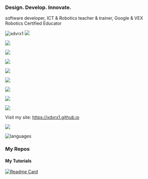 ### Design. Develop. Innovate.
software developer, ICT & Robotics teacher & trainer, Google & VEX Robotics Certified Educator

<p align="left"> 
  <img src="https://komarev.com/ghpvc/?username=xdvrx1&label=PROFILE+VIEWS" alt="xdvrx1" /> <a href="https://xdvrx1.github.io/"><img src="https://hits.seeyoufarm.com/api/count/incr/badge.svg?url=https%3A%2F%2Fxdvrx1.github.io&count_bg=%2379C83D&title_bg=%23555555&icon=&icon_color=%23E7E7E7&title=HOME+PAGE+VIEWS&edge_flat=false"/></a>
</p>

<p align="left">	  
 <a href="https://xdvrx1.github.io/learn-to-code/"><img src="https://hits.seeyoufarm.com/api/count/incr/badge.svg?url=https%3A%2F%2Fgithub.com%2Fxdvrx1%2Flearn-to-code&count_bg=%2379C83D&title_bg=%23555555&icon=&icon_color=%23E7E7E7&title=LEARN+TO+CODE+PAGE+VIEWS&edge_flat=false"/></a>
</p>	
<p align="left">
 <a href="https://xdvrx1.github.io/my-tutorials/"><img src="https://hits.seeyoufarm.com/api/count/incr/badge.svg?url=https%3A%2F%2Fgithub.com%2Fxdvrx1%2Fmy-tutorials&count_bg=%2379C83D&title_bg=%23555555&icon=&icon_color=%23E7E7E7&title=MY+TUTORIALS+PAGE+VIEWS&edge_flat=false"/></a>
</p>
<p align="left">        
 <a href="https://xdvrx1.github.io/C-Language-Tutorial/"><img src=https://hits.seeyoufarm.com/api/count/incr/badge.svg?url=https%3A%2F%2Fgithub.com%2Fxdvrx1%2FC-Language-Tutorial&count_bg=%2379C83D&title_bg=%23555555&icon=&icon_color=%23E7E7E7&title=C+TUTORIAL+PAGE+VIEWS&edge_flat=false"/></a>  
</p>
<p align="left">	
 <a href="https://xdvrx1.github.io/PureBasic/"><img src="https://hits.seeyoufarm.com/api/count/incr/badge.svg?url=https%3A%2F%2Fgithub.com%2Fxdvrx1%2FPureBasic&count_bg=%2379C83D&title_bg=%23555555&icon=&icon_color=%23E7E7E7&title=PUREBASIC+PAGE+VIEWS&edge_flat=false"/></a>
</p>
<p align="left">  
 <a href="https://xdvrx1.github.io/PureBasic/"><img src=https://hits.seeyoufarm.com/api/count/incr/badge.svg?url=https%3A%2F%2Fgithub.com%2Fxdvrx1%2FROBOTC&count_bg=%2379C83D&title_bg=%23555555&icon=&icon_color=%23E7E7E7&title=ROBOTC+PAGE+VIEWS&edge_flat=false"/></a>        
</p>		
<p align="left">  
 <a href="https://xdvrx1.github.io/java/"><img src="https://hits.seeyoufarm.com/api/count/incr/badge.svg?url=https%3A%2F%2Fgithub.com%2Fxdvrx1%2Fjava&count_bg=%2379C83D&title_bg=%23555555&icon=&icon_color=%23E7E7E7&title=JAVA+PAGE+VIEWS&edge_flat=false"/></a> 
</p>
<p align="left">  
 <a href="https://xdvrx1.github.io/hangman-game/"><img src="https://hits.seeyoufarm.com/api/count/incr/badge.svg?url=https%3A%2F%2Fgithub.com%2Fxdvrx1%2Fhangman-game&count_bg=%2379C83D&title_bg=%23555555&icon=&icon_color=%23E7E7E7&title=HANGMAN+GAME+HITS&edge_flat=false"/></a>
</p>
<p align="left">  
 <a href="https://xdvrx1.github.io/breakout-game/"><img src="https://hits.seeyoufarm.com/api/count/incr/badge.svg?url=https%3A%2F%2Fgithub.com%2Fxdvrx1%2Fbreakout-game&count_bg=%2379C83D&title_bg=%23555555&icon=&icon_color=%23E7E7E7&title=BREAKOUT+GAME+HITS&edge_flat=false"/></a>
</p>	

Visit my site: <https://xdvrx1.github.io>

<p align="left"> <img src="https://github-readme-stats.vercel.app/api?username=xdvrx1&theme=tokyonight&show_icons=true&hide_border=true&count_private=true&include_all_commits=true" /> </p>

![languages](https://github-readme-stats.vercel.app/api/top-langs/?username=xdvrx1&hide=scss&layout=compact&theme=tokyonight)

### My Repos
#### My Tutorials
[![Readme Card](https://github-readme-stats.vercel.app/api/pin/?username=xdvrx1&repo=programming-core-concepts)](https://github.com/anuraghazra/github-readme-stats)

<!--
**xdvrx1/xdvrx1** is a ✨ _special_ ✨ repository because its `README.md` (this file) appears on your GitHub profile.

Here are some ideas to get you started:

- 🔭 I’m currently working on ...
- 🌱 I’m currently learning ...
- 👯 I’m looking to collaborate on ...
- 🤔 I’m looking for help with ...
- 💬 Ask me about ...
- 📫 How to reach me: ...
- 😄 Pronouns: ...
- ⚡ Fun fact: ...
-
-->
